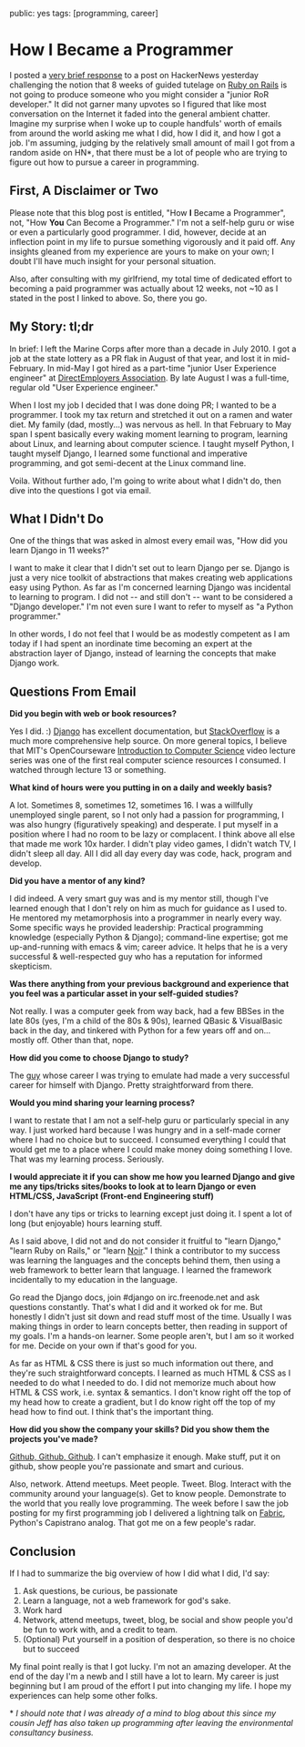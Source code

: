 public: yes
tags: [programming, career]

# How I Became a Programmer

I posted a [very brief response](http://news.ycombinator.com/item?id=3268469) to a post on HackerNews yesterday challenging the notion that 8 weeks of guided tutelage on [Ruby on Rails](http://rubyonrails.org/) is not going to produce someone who you might consider a "junior RoR developer." It did not garner many upvotes so I figured that like most conversation on the Internet it faded into the general ambient chatter. Imagine my surprise when I woke up to couple handfuls' worth of emails from around the world asking me what I did, how I did it, and how I got a job. I'm assuming, judging by the relatively small amount of mail I got from a random aside on HN\*, that there must be a lot of people who are trying to figure out how to pursue a career in programming.

## First, A Disclaimer or Two

Please note that this blog post is entitled, "How **I** Became a Programmer", not, "How **You** Can Become a Programmer." I'm not a self-help guru or wise or even a particularly good programmer. I did, however, decide at an inflection point in my life to pursue something vigorously and it paid off. Any insights gleaned from my experience are yours to make on your own; I doubt I'll have much insight for your personal situation.

Also, after consulting with my girlfriend, my total time of dedicated effort to becoming a paid programmer was actually about 12 weeks, not \~10 as I stated in the post I linked to above. So, there you go.

## My Story: tl;dr

In brief: I left the Marine Corps after more than a decade in July 2010. I got a job at the state lottery as a PR flak in August of that year, and lost it in mid-February. In mid-May I got hired as a part-time "junior User Experience engineer" at [DirectEmployers Association](http://directemployers.org). By late August I was a full-time, regular old "User Experience engineer."

When I lost my job I decided that I was done doing PR; I wanted to be a programmer. I took my tax return and stretched it out on a ramen and water diet. My family (dad, mostly...) was nervous as hell. In that February to May span I spent basically every waking moment learning to program, learning about Linux, and learning about computer science. I taught myself Python, I taught myself Django, I learned some functional and imperative programming, and got semi-decent at the Linux command line.

Voila. Without further ado, I'm going to write about what I didn't do, then dive into the questions I got via email.

## What I Didn't Do

One of the things that was asked in almost every email was, "How did you learn Django in 11 weeks?"

I want to make it clear that I didn't set out to learn Django per se. Django is just a very nice toolkit of abstractions that makes creating web applications easy using Python. As far as I'm concerned learning Django was incidental to learning to program. I did not -- and still don't -- want to be considered a "Django developer." I'm not even sure I want to refer to myself as "a Python programmer."

In other words, I do not feel that I would be as modestly competent as I am today if I had spent an inordinate time becoming an expert at the abstraction layer of Django, instead of learning the concepts that make Django work.

## Questions From Email

**Did you begin with web or book resources?**

Yes I did. :) [Django](http://djangoproject.com) has excellent documentation, but [StackOverflow](http://stackoverflow.com) is a much more comprehensive help source. On more general topics, I believe that MIT's OpenCourseware [Introduction to Computer Science](http://www.youtube.com/watch?v=k6U-i4gXkLM) video lecture series was one of the first real computer science resources I consumed. I watched through lecture 13 or something.

**What kind of hours were you putting in on a daily and weekly basis?**

A lot. Sometimes 8, sometimes 12, sometimes 16. I was a willfully unemployed single parent, so I not only had a passion for programming, I was also hungry (figuratively speaking) and desperate. I put myself in a position where I had no room to be lazy or complacent. I think above all else that made me work 10x harder. I didn't play video games, I didn't watch TV, I didn't sleep all day. All I did all day every day was code, hack, program and develop.

**Did you have a mentor of any kind?**

I did indeed. A very smart guy was and is my mentor still, though I've learned enough that I don't rely on him as much for guidance as I used to. He mentored my metamorphosis into a programmer in nearly every way. Some specific ways he provided leadership: Practical programming knowledge (especially Python & Django); command-line expertise; got me up-and-running with emacs & vim; career advice. It helps that he is a very successful & well-respected guy who has a reputation for informed skepticism.

**Was there anything from your previous background and experience that you feel was a particular asset in your self-guided studies?**

Not really. I was a computer geek from way back, had a few BBSes in the late 80s (yes, I'm a child of the 80s & 90s), learned QBasic & VisualBasic back in the day, and tinkered with Python for a few years off and on... mostly off. Other than that, nope.

**How did you come to choose Django to study?**

The [guy](http://bretthoerner.com) whose career I was trying to emulate had made a very successful career for himself with Django. Pretty straightforward from there.

**Would you mind sharing your learning process?**

I want to restate that I am not a self-help guru or particularly special in any way. I just worked hard because I was hungry and in a self-made corner where I had no choice but to succeed. I consumed everything I could that would get me to a place where I could make money doing something I love. That was my learning process. Seriously.

**I would appreciate it if you can show me how you learned Django and give me any tips/tricks sites/books to look at to learn Django or even HTML/CSS, JavaScript (Front-end Engineering stuff)**

I don't have any tips or tricks to learning except just doing it. I spent a lot of long (but enjoyable) hours learning stuff.

As I said above, I did not and do not consider it fruitful to "learn Django," "learn Ruby on Rails," or "learn [Noir](http://webnoir.org)." I think a contributor to my success was learning the languages and the concepts behind them, then using a web framework to better learn that language. I learned the framework incidentally to my education in the language.

Go read the Django docs, join \#django on irc.freenode.net and ask questions constantly. That's what I did and it worked ok for me. But honestly I didn't just sit down and read stuff most of the time. Usually I was making things in order to learn concepts better, then reading in support of my goals. I'm a hands-on learner. Some people aren't, but I am so it worked for me. Decide on your own if that's good for you.

As far as HTML & CSS there is just so much information out there, and they're such straightforward concepts. I learned as much HTML & CSS as I needed to do what I needed to do. I did not memorize much about how HTML & CSS work, i.e. syntax & semantics. I don't know right off the top of my head how to create a gradient, but I do know right off the top of my head how to find out. I think that's the important thing.

**How did you show the company your skills? Did you show them the projects you've made?**

[Github, Github, Github](http://github.com/mattdeboard). I can't emphasize it enough. Make stuff, put it on github, show people you're passionate and smart and curious.

Also, network. Attend meetups. Meet people. Tweet. Blog. Interact with the community around your language(s). Get to know people. Demonstrate to the world that you really love programming. The week before I saw the job posting for my first programming job I delivered a lightning talk on [Fabric](http://fabfile.org), Python's Capistrano analog. That got me on a few people's radar.

## Conclusion

If I had to summarize the big overview of how I did what I did, I'd say:

1.  Ask questions, be curious, be passionate
2.  Learn a language, not a web framework for god's sake.
3.  Work hard
4.  Network, attend meetups, tweet, blog, be social and show people you'd be fun to work with, and a credit to team.
5.  (Optional) Put yourself in a position of desperation, so there is no choice but to succeed

My final point really is that I got lucky. I'm not an amazing developer. At the end of the day I'm a newb and I still have a lot to learn. My career is just beginning but I am proud of the effort I put into changing my life. I hope my experiences can help some other folks.

\* _I should note that I was already of a mind to blog about this since my cousin Jeff has also taken up programming after leaving the environmental consultancy business._
